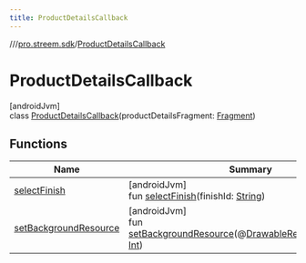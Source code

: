 ```yaml
---
title: ProductDetailsCallback
---
```

//[<root>](../../../index.html)/[pro.streem.sdk](../index.html)/[ProductDetailsCallback](index.html)



# ProductDetailsCallback



[androidJvm]\
class [ProductDetailsCallback](index.html)(productDetailsFragment: [Fragment](https://developer.android.com/reference/kotlin/androidx/fragment/app/Fragment.html))



## Functions


| Name | Summary |
|---|---|
| [selectFinish](select-finish.html) | [androidJvm]<br>fun [selectFinish](select-finish.html)(finishId: [String](https://kotlinlang.org/api/latest/jvm/stdlib/kotlin/-string/index.html)) |
| [setBackgroundResource](set-background-resource.html) | [androidJvm]<br>fun [setBackgroundResource](set-background-resource.html)(@[DrawableRes](https://developer.android.com/reference/kotlin/androidx/annotation/DrawableRes.html)backgroundRes: [Int](https://kotlinlang.org/api/latest/jvm/stdlib/kotlin/-int/index.html)) |

